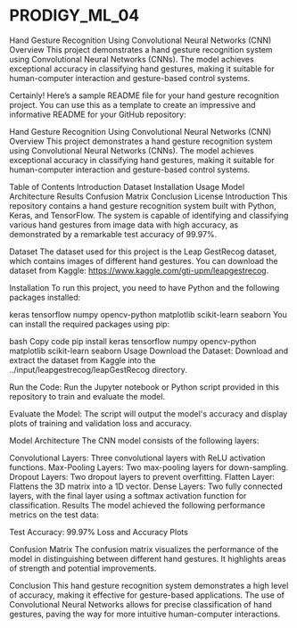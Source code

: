 # PRODIGY_ML_04

Hand Gesture Recognition Using Convolutional Neural Networks (CNN)
Overview
This project demonstrates a hand gesture recognition system using Convolutional Neural Networks (CNNs). The model achieves exceptional accuracy in classifying hand gestures, making it suitable for human-computer interaction and gesture-based control systems.


Certainly! Here’s a sample README file for your hand gesture recognition project. You can use this as a template to create an impressive and informative README for your GitHub repository:

Hand Gesture Recognition Using Convolutional Neural Networks (CNN)
Overview
This project demonstrates a hand gesture recognition system using Convolutional Neural Networks (CNNs). The model achieves exceptional accuracy in classifying hand gestures, making it suitable for human-computer interaction and gesture-based control systems.

Table of Contents
Introduction
Dataset
Installation
Usage
Model Architecture
Results
Confusion Matrix
Conclusion
License
Introduction
This repository contains a hand gesture recognition system built with Python, Keras, and TensorFlow. The system is capable of identifying and classifying various hand gestures from image data with high accuracy, as demonstrated by a remarkable test accuracy of 99.97%.

Dataset
The dataset used for this project is the Leap GestRecog dataset, which contains images of different hand gestures. You can download the dataset from Kaggle:  https://www.kaggle.com/gti-upm/leapgestrecog.

Installation
To run this project, you need to have Python and the following packages installed:

keras
tensorflow
numpy
opencv-python
matplotlib
scikit-learn
seaborn
You can install the required packages using pip:

bash
Copy code
pip install keras tensorflow numpy opencv-python matplotlib scikit-learn seaborn
Usage
Download the Dataset: Download and extract the dataset from Kaggle into the ../input/leapgestrecog/leapGestRecog directory.

Run the Code: Run the Jupyter notebook or Python script provided in this repository to train and evaluate the model.

Evaluate the Model: The script will output the model's accuracy and display plots of training and validation loss and accuracy.

Model Architecture
The CNN model consists of the following layers:

Convolutional Layers: Three convolutional layers with ReLU activation functions.
Max-Pooling Layers: Two max-pooling layers for down-sampling.
Dropout Layers: Two dropout layers to prevent overfitting.
Flatten Layer: Flattens the 3D matrix into a 1D vector.
Dense Layers: Two fully connected layers, with the final layer using a softmax activation function for classification.
Results
The model achieved the following performance metrics on the test data:

Test Accuracy: 99.97%
Loss and Accuracy Plots

Confusion Matrix
The confusion matrix visualizes the performance of the model in distinguishing between different hand gestures. It highlights areas of strength and potential improvements.


Conclusion
This hand gesture recognition system demonstrates a high level of accuracy, making it effective for gesture-based applications. The use of Convolutional Neural Networks allows for precise classification of hand gestures, paving the way for more intuitive human-computer interactions.
